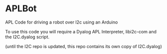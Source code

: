 APLBot
======

APL Code for driving a robot over I2c using an Arduino

To use this code you will require a Dyalog APL Interpreter, libi2c-com and the I2C.dyalog script.

(until the I2C repo is updated, this repo contains its own copy of I2C.dyalog)
